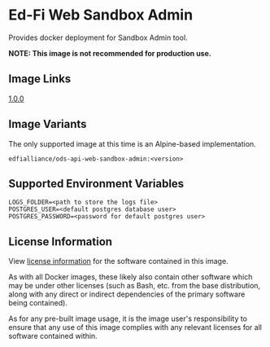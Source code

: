 # Ed-Fi Web Sandbox Admin
Provides docker deployment for Sandbox Admin tool.

**NOTE: This image is not recommended for production use.**

## Image Links
[1.0.0](https://github.com/Ed-Fi-Alliance-OSS/Ed-Fi-ODS-Docker/blob/main/Web-Sandbox-Admin/Dockerfile)

## Image Variants
The only supported image at this time is an Alpine-based implementation.

`edfialliance/ods-api-web-sandbox-admin:<version>`

## Supported Environment Variables
``` 
LOGS_FOLDER=<path to store the logs file>
POSTGRES_USER=<default postgres database user>
POSTGRES_PASSWORD=<password for default postgres user>
```

## License Information
View [license information](https://github.com/Ed-Fi-Alliance-OSS/Ed-Fi-ODS-Docker/blob/main/LICENSE) for the software contained in this image.

As with all Docker images, these likely also contain other software which may be under other licenses (such as Bash, etc. from the base distribution, along with any direct or indirect dependencies of the primary software being contained).

As for any pre-built image usage, it is the image user's responsibility to ensure that any use of this image complies with any relevant licenses for all software contained within.